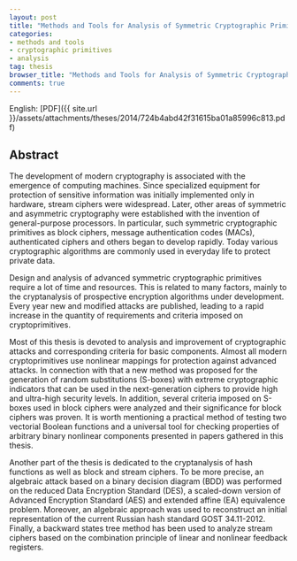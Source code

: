 ```yaml
---
layout: post
title: "Methods and Tools for Analysis of Symmetric Cryptographic Primitives"
categories:
- methods and tools
- cryptographic primitives
- analysis
tag: thesis
browser_title: "Methods and Tools for Analysis of Symmetric Cryptographic Primitives"
comments: true
---
```


English: [PDF]({{ site.url }}/assets/attachments/theses/2014/724b4abd42f31615ba01a85996c813.pdf)

<!--more-->

## Abstract

The development of modern cryptography is associated with the emergence of computing machines. Since specialized equipment for protection of sensitive information was initially implemented only in hardware, stream ciphers were widespread. Later, other areas of symmetric and asymmetric cryptography were established with the invention of general-purpose processors. In particular, such symmetric cryptographic primitives as block ciphers, message authentication codes (MACs), authenticated ciphers and others began to develop rapidly. Today various cryptographic algorithms are commonly used in everyday life to protect private data.

Design and analysis of advanced symmetric cryptographic primitives require a lot of time and resources. This is related to many factors, mainly to the cryptanalysis of prospective encryption algorithms under development. Every year new and modified attacks are published, leading to a rapid increase in the quantity of requirements and criteria imposed on cryptoprimitives.

Most of this thesis is devoted to analysis and improvement of cryptographic attacks and corresponding criteria for basic components. Almost all modern cryptoprimitives use nonlinear mappings for protection against advanced attacks. In connection with that a new method was proposed for the generation of random substitutions (S-boxes) with extreme cryptographic indicators that can be used in the next-generation ciphers to provide high and ultra-high security levels. In addition, several criteria imposed on S-boxes used in block ciphers were analyzed and their significance for block ciphers was proven. It is worth mentioning a practical method of testing two vectorial Boolean functions and a universal tool for checking properties of arbitrary binary nonlinear components presented in papers gathered in this thesis.

Another part of the thesis is dedicated to the cryptanalysis of hash functions as well as block and stream ciphers. To be more precise, an algebraic attack based on a binary decision diagram (BDD) was performed on the reduced Data Encryption Standard (DES), a scaled-down version of Advanced Encryption Standard (AES) and extended affine (EA) equivalence problem. Moreover, an algebraic approach was used to reconstruct an initial representation of the current Russian hash standard GOST 34.11-2012. Finally, a backward states tree method has been used to analyze stream ciphers based on the combination principle of linear and nonlinear feedback registers.
